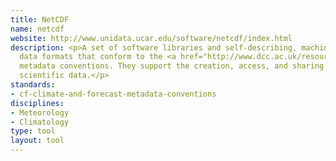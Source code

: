 ```yaml
---
title: NetCDF
name: netcdf
website: http://www.unidata.ucar.edu/software/netcdf/index.html
description: <p>A set of software libraries and self-describing, machine-independent
  data formats that conform to the <a href="http://www.dcc.ac.uk/resources/metadata-standards/cf-climate-and-forecast-metadata-conventions">CF</a>
  metadata conventions. They support the creation, access, and sharing of array-oriented
  scientific data.</p>
standards:
- cf-climate-and-forecast-metadata-conventions
disciplines:
- Meteorology
- Climatology
type: tool
layout: tool
---
```


